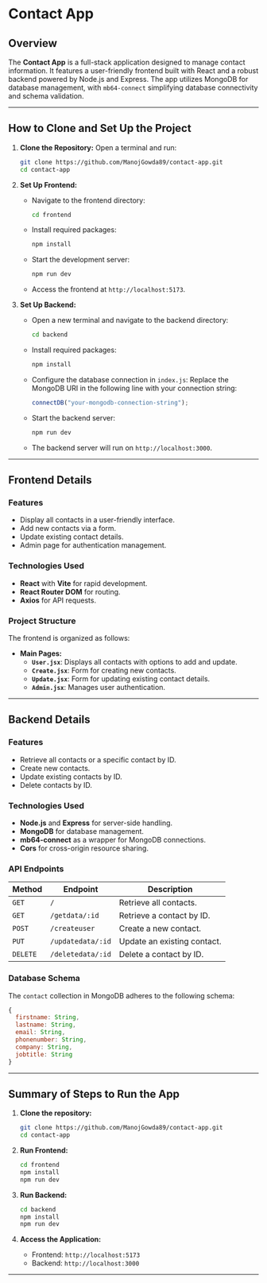 # Contact App

## Overview
The **Contact App** is a full-stack application designed to manage contact information. It features a user-friendly frontend built with React and a robust backend powered by Node.js and Express. The app utilizes MongoDB for database management, with `mb64-connect` simplifying database connectivity and schema validation.

---

## How to Clone and Set Up the Project

1. **Clone the Repository:**
   Open a terminal and run:
   ```bash
   git clone https://github.com/ManojGowda89/contact-app.git
   cd contact-app
   ```

2. **Set Up Frontend:**
   - Navigate to the frontend directory:
     ```bash
     cd frontend
     ```
   - Install required packages:
     ```bash
     npm install
     ```
   - Start the development server:
     ```bash
     npm run dev
     ```
   - Access the frontend at `http://localhost:5173`.

3. **Set Up Backend:**
   - Open a new terminal and navigate to the backend directory:
     ```bash
     cd backend
     ```
   - Install required packages:
     ```bash
     npm install
     ```
   - Configure the database connection in `index.js`:
     Replace the MongoDB URI in the following line with your connection string:
     ```javascript
     connectDB("your-mongodb-connection-string");
     ```
   - Start the backend server:
     ```bash
     npm run dev
     ```
   - The backend server will run on `http://localhost:3000`.

---

## Frontend Details

### Features
- Display all contacts in a user-friendly interface.
- Add new contacts via a form.
- Update existing contact details.
- Admin page for authentication management.

### Technologies Used
- **React** with **Vite** for rapid development.
- **React Router DOM** for routing.
- **Axios** for API requests.

### Project Structure
The frontend is organized as follows:
- **Main Pages:**
  - **`User.jsx`**: Displays all contacts with options to add and update.
  - **`Create.jsx`**: Form for creating new contacts.
  - **`Update.jsx`**: Form for updating existing contact details.
  - **`Admin.jsx`**: Manages user authentication.

---

## Backend Details

### Features
- Retrieve all contacts or a specific contact by ID.
- Create new contacts.
- Update existing contacts by ID.
- Delete contacts by ID.

### Technologies Used
- **Node.js** and **Express** for server-side handling.
- **MongoDB** for database management.
- **mb64-connect** as a wrapper for MongoDB connections.
- **Cors** for cross-origin resource sharing.

### API Endpoints

| Method | Endpoint           | Description                     |
|--------|--------------------|---------------------------------|
| `GET`  | `/`                | Retrieve all contacts.          |
| `GET`  | `/getdata/:id`     | Retrieve a contact by ID.       |
| `POST` | `/createuser`      | Create a new contact.           |
| `PUT`  | `/updatedata/:id`  | Update an existing contact.     |
| `DELETE` | `/deletedata/:id` | Delete a contact by ID.         |

### Database Schema
The `contact` collection in MongoDB adheres to the following schema:
```javascript
{
  firstname: String,
  lastname: String,
  email: String,
  phonenumber: String,
  company: String,
  jobtitle: String
}
```

---

## Summary of Steps to Run the App

1. **Clone the repository:**
   ```bash
   git clone https://github.com/ManojGowda89/contact-app.git
   cd contact-app
   ```

2. **Run Frontend:**
   ```bash
   cd frontend
   npm install
   npm run dev
   ```

3. **Run Backend:**
   ```bash
   cd backend
   npm install
   npm run dev
   ```

4. **Access the Application:**
   - Frontend: `http://localhost:5173`
   - Backend: `http://localhost:3000`

---
